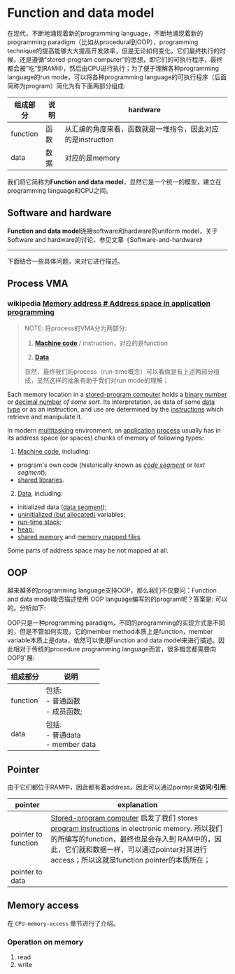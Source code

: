 # Function and data model

在现代，不断地涌现着新的programming language，不断地涌现着新的programming paradigm（比如从procedural到OOP），programming technique的提高能够大大提高开发效率，但是无论如何变化，它们最终执行的时候，还是遵循“stored-program computer”的思想，即它们的可执行程序，最终都会被“吃”到RAM中，然后由CPU进行执行；为了便于理解各种programming language的run mode，可以将各种programming language的可执行程序（后面简称为program）简化为有下面两部分组成:

| 组成部分 | 说明 | hardware                                                    |
| -------- | ---- | ----------------------------------------------------------- |
| function | 函数 | 从汇编的角度来看，函数就是一堆指令，因此对应的是instruction |
| data     | 数据 | 对应的是memory                                              |

我们将它简称为**Function and data model**，显然它是一个统一的模型，建立在programming language和CPU之间。

## Software and hardware

**Function and data model**连接software和hardware的uniform model，关于Software and hardware的讨论，参见文章《Software-and-hardware》

---

下面结合一些具体问题，来对它进行描述。

## Process VMA

### wikipedia [Memory address # Address space in application programming](https://en.wikipedia.org/wiki/Memory_address#Address_space_in_application_programming) 

> NOTE: 将process的VMA分为两部分:
>
> 1) **[Machine code](https://en.wikipedia.org/wiki/Machine_code)** / instruction，对应的是function
>
> 2) **[Data](https://en.wikipedia.org/wiki/Data_(computing))**
>
> 显然，最终我们的process（run-time概念）可以看做是有上述两部分组成，显然这样的抽象有助于我们对run mode的理解；

Each memory location in a [stored-program computer](https://en.wikipedia.org/wiki/Stored-program_computer) holds a [binary number](https://en.wikipedia.org/wiki/Binary_number) or [decimal number](https://en.wikipedia.org/wiki/Decimal_number) *of some sort*. Its interpretation, as data of some [data type](https://en.wikipedia.org/wiki/Data_type) or as an instruction, and use are determined by the [instructions](https://en.wikipedia.org/wiki/Instruction_(computer_science)) which retrieve and manipulate it.

In modern [multitasking](https://en.wikipedia.org/wiki/Computer_multitasking) environment, an [application](https://en.wikipedia.org/wiki/Application_program) [process](https://en.wikipedia.org/wiki/Process_(computing)) usually has in its address space (or spaces) chunks of memory of following types:

1) [Machine code](https://en.wikipedia.org/wiki/Machine_code), including:

- program's own code (historically known as *[code segment](https://en.wikipedia.org/wiki/Code_segment)* or *text segment*);
- [shared libraries](https://en.wikipedia.org/wiki/Shared_libraries).

2) [Data](https://en.wikipedia.org/wiki/Data_(computing)), including:

- initialized data ([data segment](https://en.wikipedia.org/wiki/Data_segment));
- [uninitialized (but allocated)](https://en.wikipedia.org/wiki/.bss) variables;
- [run-time stack](https://en.wikipedia.org/wiki/Run-time_stack);
- [heap](https://en.wikipedia.org/wiki/Heap_(programming));
- [shared memory](https://en.wikipedia.org/wiki/Shared_memory_(interprocess_communication)) and [memory mapped files](https://en.wikipedia.org/wiki/Memory_mapped_file).

Some parts of address space may be not mapped at all.

## OOP

越来越多的programming language支持OOP，那么我们不仅要问：Function and data model能否描述使用 OOP language编写的的program呢？答案是: 可以的。分析如下: 

OOP只是一种programming paradigm，不同的programming的实现方式是不同的，但是不管如何实现，它的member method本质上是function，member variable本质上是data，依然可以使用Function and data model来进行描述。因此相对于传统的procedure programming language而言，很多概念都需要向OOP扩展: 

| 组成部分 | 说明                                    |
| -------- | --------------------------------------- |
| function | 包括: <br>- 普通函数<br>- 成员函数;<br> |
| data     | 包括: <br>- 普通data <br>- member data  |



## Pointer

由于它们都位于RAM中，因此都有着address，因此可以通过pointer来**访问**/**引用**:

| pointer             | explanation                                                  |
| ------------------- | ------------------------------------------------------------ |
| pointer to function | [Stored-program computer](https://en.wikipedia.org/wiki/Stored-program_computer) 启发了我们 stores [program instructions](https://en.wikipedia.org/wiki/Instruction_(computer_science)) in electronic memory. 所以我们的所编写的function，最终也是会存入到 RAM中的，因此，它们就和数据一样，可以通过pointer对其进行access；所以这就是function pointer的本质所在； |
| pointer to data     |                                                              |

## Memory access

在 `CPU-memory-access` 章节进行了介绍。



### Operation on memory

1. read
2. write

